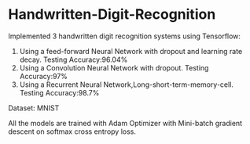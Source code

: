 # Handwritten-Digit-Recognition
Implemented 3 handwritten digit recognition systems using Tensorflow:
1. Using a feed-forward Neural Network with dropout and learning rate decay. Testing Accuracy:96.04%
2. Using a Convolution Neural Network with dropout. Testing Accuracy:97%
3. Using a Recurrent Neural Network,Long-short-term-memory-cell. Testing Accuracy:98.7%

Dataset: MNIST

All the models are trained with Adam Optimizer with Mini-batch gradient descent on softmax cross entropy loss. 
